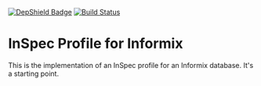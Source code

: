 [![DepShield Badge](https://depshield.sonatype.org/badges/SpokeyWheeler/inspec-informix/depshield.svg)](https://depshield.github.io)
[![Build Status](https://travis-ci.com/SpokeyWheeler/inspec-informix.svg?branch=master)](https://travis-ci.com/SpokeyWheeler/inspec-informix)

# InSpec Profile for Informix

This is the implementation of an InSpec profile for an Informix database. It's a starting point.

